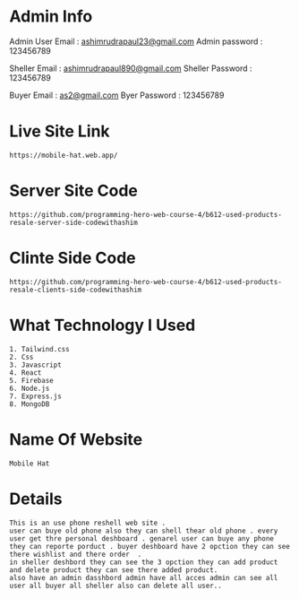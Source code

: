# Admin Info

Admin User Email : ashimrudrapaul23@gmail.com
Admin password : 123456789

Sheller Email : ashimrudrapaul890@gmail.com
Sheller Password : 123456789

Buyer Email : as2@gmail.com
Byer Password : 123456789

# Live Site Link

    https://mobile-hat.web.app/

# Server Site Code

    https://github.com/programming-hero-web-course-4/b612-used-products-resale-server-side-codewithashim

# Clinte Side Code

    https://github.com/programming-hero-web-course-4/b612-used-products-resale-clients-side-codewithashim

# What Technology I Used

    1. Tailwind.css
    2. Css
    3. Javascript
    4. React
    5. Firebase
    6. Node.js
    7. Express.js
    8. MongoDB

# Name Of Website

    Mobile Hat

# Details

    This is an use phone reshell web site .
    user can buye old phone also they can shell thear old phone . every user get thre personal deshboard . genarel user can buye any phone they can reporte porduct . buyer deshboard have 2 opction they can see there wishlist and there order  .
    in sheller deshbord they can see the 3 opction they can add product and delete product they can see there added product.
    also have an admin dasshbord admin have all acces admin can see all user all buyer all sheller also can delete all user..
